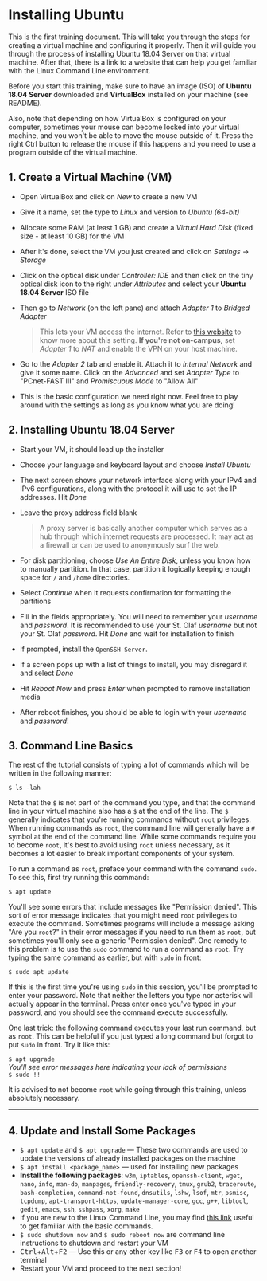 # Installing Ubuntu

This is the first training document.
This will take you through the steps for creating a virtual machine and configuring it properly.
Then it will guide you through the process of installing Ubuntu 18.04 Server on that virtual machine.
After that, there is a link to a website that can help you get familiar with the Linux Command Line environment.

Before you start this training, make sure to have an image (ISO) of **Ubuntu 18.04 Server** downloaded and **VirtualBox** installed on your machine (see README).

Also, note that depending on how VirtualBox is configured on your computer, sometimes your mouse can become locked into your virtual machine, and you won't be able to move the mouse outside of it. Press the right Ctrl button to release the mouse if this happens and you need to use a program outside of the virtual machine.

## 1. Create a Virtual Machine (VM)

* Open VirtualBox and click on *New* to create a new VM
* Give it a name, set the type to *Linux* and version to *Ubuntu (64-bit)*
* Allocate some RAM (at least 1 GB) and create a *Virtual Hard Disk* (fixed size - at least 10 GB) for the VM
* After it's done, select the VM you just created and click on *Settings* &rarr; *Storage*
* Click on the optical disk under *Controller: IDE* and then click on the tiny optical disk icon to the right under *Attributes* and select your **Ubuntu 18.04 Server** ISO file
* Then go to *Network* (on the left pane) and attach *Adapter 1* to *Bridged Adapter*
  > This lets your VM access the internet. Refer to [this website](https://www.virtualbox.org/manual/ch06.html) to know more about this setting.
  > **If you're not on-campus,** set *Adapter 1* to *NAT* and enable the VPN on your host machine. 

* Go to the *Adapter 2* tab and enable it. Attach it to *Internal Network* and give it some name.
Click on the *Advanced* and set *Adapter Type* to "PCnet-FAST III" and *Promiscuous Mode* to "Allow All"
* This is the basic configuration we need right now. Feel free to play around with the settings as long as you know what you are doing!

## 2. Installing Ubuntu 18.04 Server

* Start your VM, it should load up the installer
* Choose your language and keyboard layout and choose *Install Ubuntu*
* The next screen shows your network interface along with your IPv4 and IPv6 configurations, along with the protocol it will use to set the IP addresses. Hit *Done*
* Leave the proxy address field blank
  > A proxy server is basically another computer which serves as a hub through which internet requests are processed. 
  > It may act as a firewall or can be used to anonymously surf the web.

* For disk partitioning, choose *Use An Entire Disk*, unless you know how to manually partition.
In that case, partition it logically keeping enough space for `/` and `/home` directories.
* Select *Continue* when it requests confirmation for formatting the partitions
* Fill in the fields appropriately. You will need to remember your *username* and *password*.
It is recommended to use your St. Olaf *username* but not your St. Olaf *password*.
Hit *Done* and wait for installation to finish
* If prompted, install the `OpenSSH Server`.
* If a screen pops up with a list of things to install, you may disregard it and select *Done*
* Hit *Reboot Now* and press *Enter* when prompted to remove installation media
* After reboot finishes, you should be able to login with your *username* and *password*!

## 3. Command Line Basics

The rest of the tutorial consists of typing a lot of commands which will be written in the following manner:

`$ ls -lah`

Note that the `$` is not part of the command you type, and that the command line in your virtual machine also has a `$` at the end of the line. The `$` generally indicates that you're running commands without `root` privileges. When running commands as `root`, the command line will generally have a `#` symbol at the end of the command line. While some commands require you to become `root`, it's best to avoid using `root` unless necessary, as it becomes a lot easier to break important components of your system.   

To run a command as `root`, preface your command with the command `sudo`. To see this, first try running this command:

`$ apt update`

You'll see some errors that include messages like "Permission denied". This sort of error message indicates that you might need `root` privileges to execute the command. Sometimes programs will include a message asking "Are you `root`?" in their error messages if you need to run them as `root`, but sometimes you'll only see a generic "Permission denied". One remedy to this problem is to use the `sudo` command to run a command as `root`. Try typing the same command as earlier, but with `sudo` in front:

`$ sudo apt update`

If this is the first time you're using `sudo` in this session, you'll be prompted to enter your password. Note that neither the letters you type nor asterisk will actually appear in the terminal. Press enter once you've typed in your password, and you should see the command execute successfully.

One last trick: the following command executes your last run command, but as `root`. This can be helpful if you just typed a long command but forgot to put `sudo` in front. Try it like this:

`$ apt upgrade`  
*You'll see error messages here indicating your lack of permissions*  
`$ sudo !!`  


It is advised to not become `root` while going through this training, unless absolutely necessary.

---

## 4. Update and Install Some Packages

* `$ apt update` and `$ apt upgrade` &mdash; These two commands are used to update the versions of already installed packages on the machine
* `$ apt install <package_name>` &mdash; used for installing new packages
* **Install the following packages**: `w3m`, `iptables`, `openssh-client`, `wget`, `nano`, `info`, `man-db`, `manpages`, `friendly-recovery`, `tmux`, `grub2`, `traceroute`, `bash-completion`, `command-not-found`, `dnsutils`, `lshw`, `lsof`, `mtr`, `psmisc`, `tcpdump`, `apt-transport-https`, `update-manager-core`, `gcc`, `g++`, `libtool`, `gedit`, `emacs`, `ssh`, `sshpass`, `xorg`, `make`
* If you are new to the Linux Command Line, you may find [this link](https://web.archive.org/web/20180104184520/http://linuxcommand.org/lc3_lts0010.php) useful to get familiar with the basic commands.
* `$ sudo shutdown now` and `$ sudo reboot now` are command line instructions to shutdown and restart your VM
* <kbd>Ctrl</kbd>+<kbd>Alt</kbd>+<kbd>F2</kbd> &mdash; Use this or any other key like <kbd>F3</kbd> or <kbd>F4</kbd> to open another terminal
* Restart your VM and proceed to the next section!

